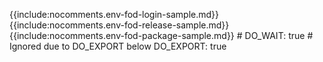 {{include:nocomments.env-fod-login-sample.md}}
{{include:nocomments.env-fod-release-sample.md}}
{{include:nocomments.env-fod-package-sample.md}}
          # DO_WAIT: true # Ignored due to DO_EXPORT below
          DO_EXPORT: true